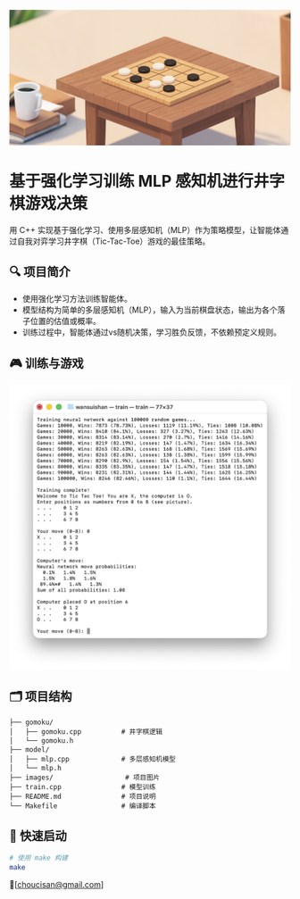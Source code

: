 ![](images/Tic.png)


# 基于强化学习训练 MLP 感知机进行井字棋游戏决策

用 C++ 实现基于强化学习、使用多层感知机（MLP）作为策略模型，让智能体通过自我对弈学习井字棋（Tic-Tac-Toe）游戏的最佳策略。

## 🔍 项目简介

- 使用强化学习方法训练智能体。
- 模型结构为简单的多层感知机（MLP），输入为当前棋盘状态，输出为各个落子位置的估值或概率。
- 训练过程中，智能体通过vs随机决策，学习胜负反馈，不依赖预定义规则。



## 🎮 训练与游戏
<p align="center">
  <img src="images/game.png" alt="游戏演示" width="600">
</p>


## 🗂️ 项目结构
```
├── gomoku/                   
│   ├── gomoku.cpp          # 井字棋逻辑
│   └── gomoku.h           
├── model/ 
│   ├── mlp.cpp             # 多层感知机模型
│   └── mlp.h 
├── images/                  # 项目图片  
├── train.cpp               # 模型训练
├── README.md               # 项目说明
└── Makefile                # 编译脚本
```




## 🚀 快速启动

```bash
# 使用 make 构建
make
```


📮[choucisan@gmail.com]